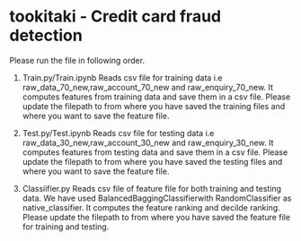 # tookitaki - Credit card fraud detection

Please run the file in following order.
1. Train.py/Train.ipynb
Reads csv file for training data i.e raw_data_70_new,raw_account_70_new and raw_enquiry_70_new. It computes features from training data and save them in a csv file. Please update the filepath to from where you have saved the training files and where you want to save the feature file.

2. Test.py/Test.ipynb
Reads csv file for testing data i.e raw_data_30_new,raw_account_30_new and raw_enquiry_30_new. It computes features from testing data and save them in a csv file. Please update the filepath to from where you have saved the testing files and where you want to save the feature file.

3. Classiifier.py
Reads csv file of feature file for both training and testing data. We have used BalancedBaggingClassifierwith RandomClassifier as native_classifier. It computes the feature ranking and decilde ranking. Please update the filepath to from where you have saved the feature file for training and testing.
